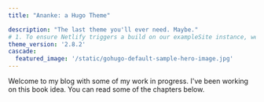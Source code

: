 ```yaml
---
title: "Ananke: a Hugo Theme"

description: "The last theme you'll ever need. Maybe."
# 1. To ensure Netlify triggers a build on our exampleSite instance, we need to change a file in the exampleSite directory.
theme_version: '2.8.2'
cascade:
  featured_image: '/static/gohugo-default-sample-hero-image.jpg'
---
```

Welcome to my blog with some of my work in progress. I've been working on this book idea. You can read some of the chapters below.
